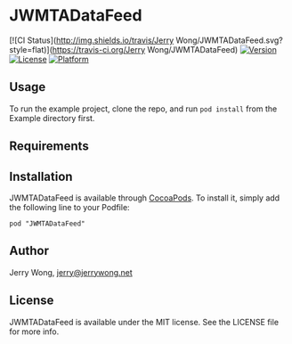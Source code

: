 # JWMTADataFeed

[![CI Status](http://img.shields.io/travis/Jerry Wong/JWMTADataFeed.svg?style=flat)](https://travis-ci.org/Jerry Wong/JWMTADataFeed)
[![Version](https://img.shields.io/cocoapods/v/JWMTADataFeed.svg?style=flat)](http://cocoadocs.org/docsets/JWMTADataFeed)
[![License](https://img.shields.io/cocoapods/l/JWMTADataFeed.svg?style=flat)](http://cocoadocs.org/docsets/JWMTADataFeed)
[![Platform](https://img.shields.io/cocoapods/p/JWMTADataFeed.svg?style=flat)](http://cocoadocs.org/docsets/JWMTADataFeed)

## Usage

To run the example project, clone the repo, and run `pod install` from the Example directory first.

## Requirements

## Installation

JWMTADataFeed is available through [CocoaPods](http://cocoapods.org). To install
it, simply add the following line to your Podfile:

    pod "JWMTADataFeed"

## Author

Jerry Wong, jerry@jerrywong.net

## License

JWMTADataFeed is available under the MIT license. See the LICENSE file for more info.


